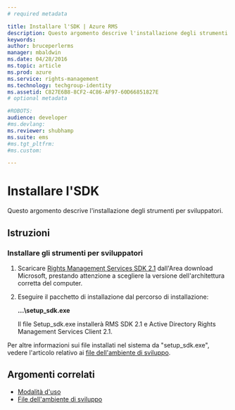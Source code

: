 ```yaml
---
# required metadata

title: Installare l'SDK | Azure RMS
description: Questo argomento descrive l'installazione degli strumenti per sviluppatori.
keywords:
author: bruceperlerms
manager: mbaldwin
ms.date: 04/28/2016
ms.topic: article
ms.prod: azure
ms.service: rights-management
ms.technology: techgroup-identity
ms.assetid: C827E6B8-8CF2-4C86-AF97-60D66851827E
# optional metadata

#ROBOTS:
audience: developer
#ms.devlang:
ms.reviewer: shubhamp
ms.suite: ems
#ms.tgt_pltfrm:
#ms.custom:

---
```


# Installare l'SDK

Questo argomento descrive l'installazione degli strumenti per sviluppatori.

## Istruzioni

### Installare gli strumenti per sviluppatori

1.  Scaricare [Rights Management Services SDK 2.1](http://www.microsoft.com/en-us/download/details.aspx?id=38397) dall'Area download Microsoft, prestando attenzione a scegliere la versione dell'architettura corretta del computer.
2.  Eseguire il pacchetto di installazione dal percorso di installazione:

    **...\\setup\_sdk.exe**

    Il file Setup\_sdk.exe installerà RMS SDK 2.1 e Active Directory Rights Management Services Client 2.1.

Per altre informazioni sui file installati nel sistema da "setup\_sdk.exe", vedere l'articolo relativo ai [file dell'ambiente di sviluppo](sdk-elements.md).

## Argomenti correlati

* [Modalità d'uso](how-to-use-msipc.md)
* [File dell'ambiente di sviluppo](sdk-elements.md)
 

 





<!--HONumber=Apr16_HO4-->


